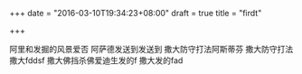 +++
date = "2016-03-10T19:34:23+08:00"
draft = true
title = "firdt"

+++

阿里和发掘的风景爱否
阿萨德发送到发送到
撒大防守打法阿斯蒂芬
撒大防守打法撒大fddsf
撒大佛挡杀佛爱迪生发的f
撒大发的fad
